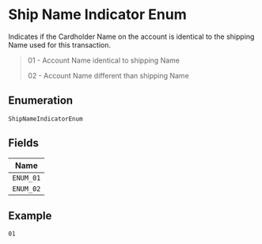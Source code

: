 
# Ship Name Indicator Enum

Indicates if the Cardholder Name on the account is identical to the shipping Name used for this transaction.

> 01 - Account Name identical to shipping Name
> 
> 02 - Account Name different than shipping Name

## Enumeration

`ShipNameIndicatorEnum`

## Fields

| Name |
|  --- |
| `ENUM_01` |
| `ENUM_02` |

## Example

```
01
```

